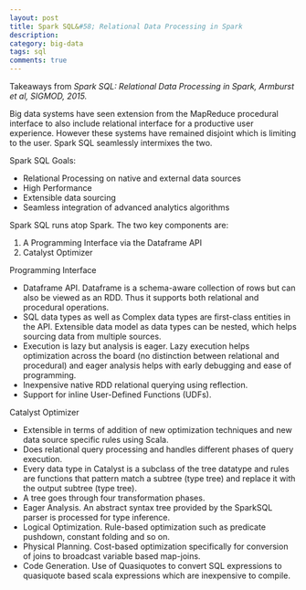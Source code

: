 ```yaml
---
layout: post
title: Spark SQL&#58; Relational Data Processing in Spark
description: 
category: big-data
tags: sql
comments: true
---
```


Takeaways from *Spark SQL: Relational Data Processing in Spark, Armburst et al, SIGMOD, 2015.*

Big data systems have seen extension from the MapReduce procedural interface to also include relational interface for a productive user experience. However these systems have remained disjoint which is limiting to the user. Spark SQL seamlessly intermixes the two.

Spark SQL Goals: 

- Relational Processing on native and external data sources
- High Performance
- Extensible data sourcing
- Seamless integration of advanced analytics algorithms

Spark SQL runs atop Spark. The two key components are:

1. A Programming Interface via the Dataframe API
2. Catalyst Optimizer

Programming Interface

- Dataframe API. Dataframe is a schema-aware collection of rows but can also be viewed as an RDD. Thus it supports both relational and procedural operations.
- SQL data types as well as Complex data types are first-class entities in the API. Extensible data model as data types can be nested, which helps sourcing data from multiple sources.
- Execution is lazy but analysis is eager. Lazy execution helps optimization across the board (no distinction between relational and procedural) and eager analysis helps with early debugging and ease of programming.
- Inexpensive native RDD relational querying using reflection.
- Support for inline User-Defined Functions (UDFs).

Catalyst Optimizer

- Extensible in terms of addition of new optimization techniques and new data source specific rules using Scala.
- Does relational query processing and handles different phases of query execution.
- Every data type in Catalyst is a subclass of the tree datatype and rules are functions that pattern match a subtree (type tree) and replace it with the output subtree (type tree).
- A tree goes through four transformation phases.
- Eager Analysis. An abstract syntax tree provided by the SparkSQL parser is processed for type inference.
- Logical Optimization. Rule-based optimization such as predicate pushdown, constant folding and so on.
- Physical Planning. Cost-based optimization specifically for conversion of joins to broadcast variable based map-joins.
- Code Generation. Use of Quasiquotes to convert SQL expressions to quasiquote based scala expressions which are inexpensive to compile.